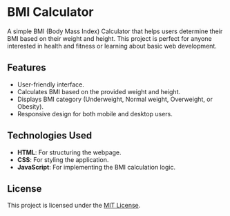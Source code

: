 # BMI Calculator

A simple BMI (Body Mass Index) Calculator that helps users determine their BMI based on their weight and height. This project is perfect for anyone interested in health and fitness or learning about basic web development.

## Features

- User-friendly interface.
- Calculates BMI based on the provided weight and height.
- Displays BMI category (Underweight, Normal weight, Overweight, or Obesity).
- Responsive design for both mobile and desktop users.

## Technologies Used

- **HTML**: For structuring the webpage.
- **CSS**: For styling the application.
- **JavaScript**: For implementing the BMI calculation logic.

## License

This project is licensed under the [MIT License](LICENSE).

